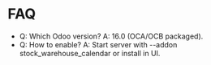 # FAQ

- Q: Which Odoo version? A: 16.0 (OCA/OCB packaged).
- Q: How to enable? A: Start server with --addon stock_warehouse_calendar or install in UI.
